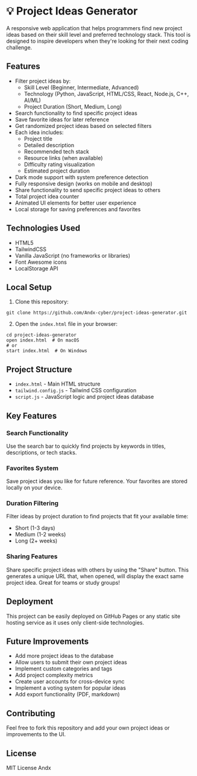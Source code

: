 # 💡 Project Ideas Generator

A responsive web application that helps programmers find new project ideas based on their skill level and preferred technology stack. This tool is designed to inspire developers when they're looking for their next coding challenge.

## Features

- Filter project ideas by:
  - Skill Level (Beginner, Intermediate, Advanced)
  - Technology (Python, JavaScript, HTML/CSS, React, Node.js, C++, AI/ML)
  - Project Duration (Short, Medium, Long)
- Search functionality to find specific project ideas
- Save favorite ideas for later reference
- Get randomized project ideas based on selected filters
- Each idea includes:
  - Project title
  - Detailed description
  - Recommended tech stack
  - Resource links (when available)
  - Difficulty rating visualization
  - Estimated project duration
- Dark mode support with system preference detection
- Fully responsive design (works on mobile and desktop)
- Share functionality to send specific project ideas to others
- Total project idea counter
- Animated UI elements for better user experience
- Local storage for saving preferences and favorites

## Technologies Used

- HTML5
- TailwindCSS
- Vanilla JavaScript (no frameworks or libraries)
- Font Awesome icons
- LocalStorage API



## Local Setup

1. Clone this repository:
```
git clone https://github.com/Andx-cyber/project-ideas-generator.git
```

2. Open the `index.html` file in your browser:
```
cd project-ideas-generator
open index.html  # On macOS
# or
start index.html  # On Windows
```

## Project Structure

- `index.html` - Main HTML structure
- `tailwind.config.js` - Tailwind CSS configuration
- `script.js` - JavaScript logic and project ideas database

## Key Features

### Search Functionality
Use the search bar to quickly find projects by keywords in titles, descriptions, or tech stacks.

### Favorites System
Save project ideas you like for future reference. Your favorites are stored locally on your device.

### Duration Filtering
Filter ideas by project duration to find projects that fit your available time:
- Short (1-3 days)
- Medium (1-2 weeks)
- Long (2+ weeks)

### Sharing Features
Share specific project ideas with others by using the "Share" button. This generates a unique URL that, when opened, will display the exact same project idea. Great for teams or study groups!

## Deployment

This project can be easily deployed on GitHub Pages or any static site hosting service as it uses only client-side technologies.

## Future Improvements

- Add more project ideas to the database
- Allow users to submit their own project ideas
- Implement custom categories and tags
- Add project complexity metrics
- Create user accounts for cross-device sync
- Implement a voting system for popular ideas
- Add export functionality (PDF, markdown)

## Contributing

Feel free to fork this repository and add your own project ideas or improvements to the UI.

## License

MIT License Andx
